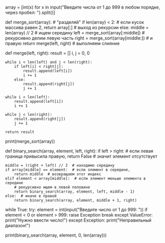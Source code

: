 array = [int(x) for x in input("Введите числа от 1 до 999 в любом порядке, через пробел: ").split()]

def merge_sort(array):  # "разделяй"
    if len(array) < 2:  # если кусок массива равен 2,
        return array[:]  # выход из рекурсии
    else:
        middle = len(array) // 2  # ищем середину
        left = merge_sort(array[:middle])  # рекурсивно делим левую часть
        right = merge_sort(array[middle:])  # и правую
        return merge(left, right)  # выполняем слияние

def merge(left, right):
    result = []
    i, j = 0, 0

    while i < len(left) and j < len(right):
        if left[i] < right[j]:
            result.append(left[i])
            i += 1
        else:
            result.append(right[j])
            j += 1

    while i < len(left):
        result.append(left[i])
        i += 1

    while j < len(right):
        result.append(right[j])
        j += 1

    return result

print(merge_sort(array))

def binary_search(array, element, left, right):
    if left > right:  # если левая граница привысила правую,
        return False  # значит элемент отсутствует

    middle = (right + left) // 2  # находимо середину
    if array[middle] == element:  # если элемент в середине,
        return middle  # возвращаем этот индекс
    elif element < array[middle]:  # если элемент меньше элемента в середине
        # рекурсивно ищем в левой половине
        return binary_search(array, element, left, middle - 1)
    else:  # иначе в правой
        return binary_search(array, element, middle + 1, right)

while True:
    try:
        element = int(input("Введите число от 1 до 999: "))
        if element < 0 or element > 999:
            raise Exception
        break
    except ValueError:
        print("Нужно ввести число!")
    except Exception:
        print("Неправильный диапазон!")

print(binary_search(array, element, 0, len(array)))
